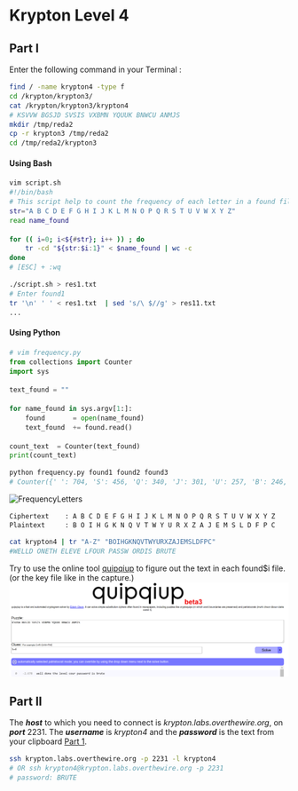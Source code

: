 # Krypton Level 4
## Part I
Enter the following command in your Terminal :

```bash
find / -name krypton4 -type f
cd /krypton/krypton3/
cat /krypton/krypton3/krypton4
# KSVVW BGSJD SVSIS VXBMN YQUUK BNWCU ANMJS
mkdir /tmp/reda2
cp -r krypton3 /tmp/reda2
cd /tmp/reda2/krypton3
```

#### Using Bash
```bash
vim script.sh
#!/bin/bash
# This script help to count the frequency of each letter in a found file
str="A B C D E F G H I J K L M N O P Q R S T U V W X Y Z"
read name_found

for (( i=0; i<${#str}; i++ )) ; do
    tr -cd "${str:$i:1}" < $name_found | wc -c
done
# [ESC] + :wq
```
```bash
./script.sh > res1.txt
# Enter found1
tr '\n' ' ' < res1.txt  | sed 's/\ $//g' > res11.txt
...
```
#### Using Python
```python 
# vim frequency.py
from collections import Counter
import sys

text_found = ""

for name_found in sys.argv[1:]:
    found       = open(name_found)
    text_found  += found.read()

count_text  = Counter(text_found)
print(count_text)
```
```bash
python frequency.py found1 found2 found3
# Counter({' ': 704, 'S': 456, 'Q': 340, 'J': 301, 'U': 257, 'B': 246, 'N': 240, 'C': 227, 'G': 227, 'D': 210, 'Z': 132, 'V': 130, 'W': 129, 'M': 86, 'Y': 84, 'T': 75, 'X': 71, 'K': 67, 'E': 64, 'L': 60, 'A': 55, 'F': 28, 'I': 19, 'O': 12, 'H': 4, 'R': 4, 'P': 2})
```

![FrequencyLetters](https://www.101computing.net/wp/wp-content/uploads/frequency-analysis-english-language.png)

```
Ciphertext    : A B C D E F G H I J K L M N O P Q R S T U V W X Y Z
Plaintext     : B O I H G K N Q V T W Y U R X Z A J E M S L D F P C
```
```bash
cat krypton4 | tr "A-Z" "BOIHGKNQVTWYURXZAJEMSLDFPC"
#WELLD ONETH ELEVE LFOUR PASSW ORDIS BRUTE
```
Try to use the online tool [quipqiup](https://www.quipqiup.com/) to figure out the text in each found$i file. (or the key file like in the capture.)
![Capture](https://github.com/Reda-BELHAJ/OverTheWire/blob/main/Krypton/Capture.PNG)

## Part II
The ***host*** to which you need to connect is *krypton.labs.overthewire.org*, on ***port*** 2231. The ***username*** is *krypton4* and the ***password*** is the text from your clipboard [Part 1](https://github.com/Reda-BELHAJ/OverTheWire/edit/main/Krypton/Level4.md#part-i).
```bash
ssh krypton.labs.overthewire.org -p 2231 -l krypton4
# OR ssh krypton4@krypton.labs.overthewire.org -p 2231
# password: BRUTE
```
